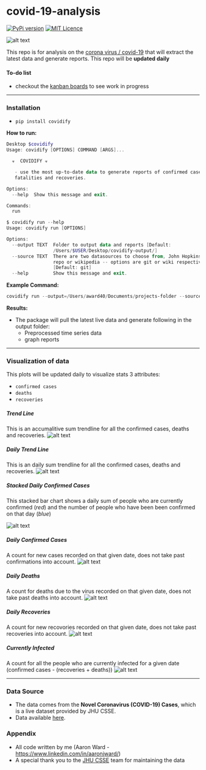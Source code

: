 # covid-19-analysis
[![PyPi version](https://pypip.in/v/covidify/badge.png)](https://pypi.org/project/covidify/) [![MIT Licence](https://badges.frapsoft.com/os/mit/mit.svg?v=103)](https://opensource.org/licenses/mit-license.php) 



![alt text](https://github.com/AaronWard/coronavirus-analysis/blob/master/tableau/spread.gif "Spread of coronavirus 22nd to 29th")

This repo is for analysis on the [corona virus / covid-19](https://www.who.int/health-topics/coronavirus) that will extract the latest data and generate reports. This repo will be **updated daily**




#### To-do list
- checkout the [kanban boards](https://github.com/AaronWard/covid-19-analysis/projects) to see work in progress


<hr>


### Installation

- ```pip install covidify```


**How to run:**

```powershell
Desktop $covidify
Usage: covidify [OPTIONS] COMMAND [ARGS]...

  ☣  COVIDIFY ☣

   - use the most up-to-date data to generate reports of confirmed cases,
   fatalities and recoveries.

Options:
  --help  Show this message and exit.

Commands:
  run
```

```powershell
$ covidify run --help
Usage: covidify run [OPTIONS]

Options:
  --output TEXT  Folder to output data and reports [Default:
                 /Users/$USER/Desktop/covidify-output/]
  --source TEXT  There are two datasources to choose from, John Hopkins github
                 repo or wikipedia -- options are git or wiki respectively
                 [Default: git]
  --help         Show this message and exit.
```

**Example Command:**
```powershell
covidify run --output=/Users/award40/Documents/projects-folder --source=git
```

**Results:**
- The package will pull the latest live data and generate following in the output folder:
    - Preprocessed time series data
    - graph reports


<hr>

### Visualization of data
This plots will be updated daily to visualize stats 3 attributes: 
- ```confirmed cases```
- ```deaths```
- ```recoveries```


##### Trend Line

This is an accumalitive sum trendline for all the confirmed cases, deaths and recoveries.
![alt text](./reports/images/confirmed_trendline.jpg)

##### Daily Trend Line

This is an daily sum trendline for all the confirmed cases, deaths and recoveries.
![alt text](./reports/images/new_confirmed_cases_trendline.jpg)

##### Stacked Daily Confirmed Cases

This stacked bar chart shows a daily sum of people who are currently confirmed (<i>red</i>) and the number of people who have been been confirmed on that day (<i>blue</i>)

![alt text](./reports/images/confirmed_cases_stacked_bar.jpg "Number of people actually with the virus for each day")


##### Daily Confirmed Cases

A count for new cases recorded on that given date, does not take past confirmations into account. 
![alt text](./reports/images/new_confirmed_cases_bar.jpg)

##### Daily Deaths

A count for deaths due to the virus recorded on that given date, does not take past deaths into account. 
![alt text](./reports/images/new_deaths_bar.jpg)

##### Daily Recoveries

A count for new recovories recorded on that given date, does not take past recoveries into account. 
![alt text](./reports/images/new_recoveries_bar.jpg)

##### Currently Infected

A count for all the people who are currently infected for a given date (confirmed cases - (recoveries + deaths))
![alt text](./reports/images/currently_infected_bar.jpg)


<hr>

### Data Source
- The data comes from the **Novel Coronavirus (COVID-19) Cases**, which is a live dataset provided by JHU CSSE. 
- Data available [here](https://github.com/CSSEGISandData/2019-nCoV).


### Appendix
- All code written by me (Aaron Ward  - https://www.linkedin.com/in/aaronjward/)
- A special thank you to the [JHU CSSE](https://systems.jhu.edu/) team for maintaining the data
